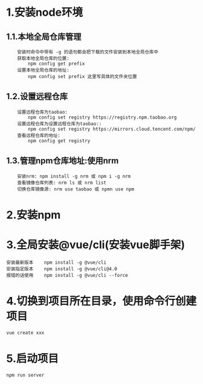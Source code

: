 # 1.安装node环境
##    1.1.本地全局仓库管理
        安装时命令中带有 -g 的语句都会把下载的文件安装到本地全局仓库中
        获取本地全局仓库的位置:
            npm config get prefix
        设置本地全局仓库的地址:
            npm config set prefix 这里写具体的文件夹位置
##    1.2.设置远程仓库
        设置远程仓库为taobao:
            npm config set registry https://registry.npm.taobao.org
        设置远程仓库为设置远程仓库为taobao::
            npm config set registry https://mirrors.cloud.tencent.com/npm/
        查看远程仓库的地址:
            npm config get registry
##    1.3.管理npm仓库地址:使用nrm
        安装nrm: npm install -g nrm 或 npm i -g nrm
        查看镜像仓库列表: nrm ls 或 nrm list
        切换仓库镜像源: nrm use taobao 或 npmn use npm

# 2.安装npm
# 3.全局安装@vue/cli(安装vue脚手架)
    安装最新版本    npm install -g @vue/cli
    安装指定版本    npm install -g @vue/cli@4.0
    报错的话使用    npm install -g @vue/cli --force
# 4.切换到项目所在目录，使用命令行创建项目
    vue create xxx
# 5.启动项目
    npm run server